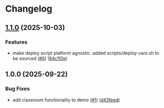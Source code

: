 # Changelog

## [1.1.0](https://github.com/languageconservancy/elearning-template/compare/v1.0.0...v1.1.0) (2025-10-03)


### Features

* make deploy script platform agnostic. added scripts/deploy-vars.sh to be sourced ([#6](https://github.com/languageconservancy/elearning-template/issues/6)) ([84c1f0e](https://github.com/languageconservancy/elearning-template/commit/84c1f0e48095011ef30047dba994dd6335141b9d))

## 1.0.0 (2025-09-22)


### Bug Fixes

* add classroom functionality to demo ([#1](https://github.com/languageconservancy/elearning-template/issues/1)) ([d43feed](https://github.com/languageconservancy/elearning-template/commit/d43feed671edb08c0f718a090e4cc02b71c8932c))
